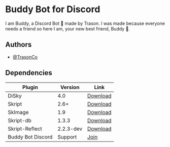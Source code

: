 # Buddy Bot for Discord

I am Buddy, a Discord Bot 🤖 made by Trason.
I was made because everyone needs a friend 
so here I am, your new best friend, Buddy 🤗.

## Authors

- [@TrasonCo](https://github.com/TrasonCo)

## Dependencies

| Plugin            | Version        | Link        |
| ----------------- | -------------- | ----------- |
| DiSky | 4.0 | [Download](https://github.com/DiSkyOrg/DiSky/releases/latest)|
| Skript | 2.6+ | [Download](https://github.com/SkriptLang/Skript/releases/latest)|
| SkImage | 1.9 | [Download](https://github.com/SkyCraft78/SkImage/releases/latest)|
| Skript-db | 1.3.3| [Download](https://www.spigotmc.org/resources/skript-db-updated.89363/)|
| Skript-Reflect | 2.2.3-dev| [Download](https://github.com/TPGamesNL/skript-reflect/releases/latest)|
| Buddy Bot Discord | Support| [Join](https://discord.gg/yRPsMyc826)|
